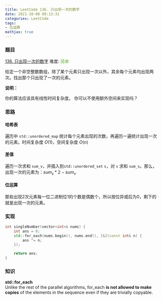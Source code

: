 ```yaml
---
title: LeetCode 136. 只出现一次的数字
date: 2021-10-08 09:13:31
categories: LeetCode
tags:
- 位运算
mathjax: true
---
```


### 题目
[136. 只出现一次的数字](https://leetcode-cn.com/problems/single-number/)
难度: <span style="color: rgba(90, 183, 38, 1);">简单</span>

给定一个非空整数数组，除了某个元素只出现一次以外，其余每个元素均出现两次。找出那个只出现了一次的元素。

<!-- more -->
**说明：**

你的算法应该具有线性时间复杂度。 你可以不使用额外空间来实现吗？

### 思路
#### 哈希表
遍历中 `std::unordered_map` 统计每个元素出现的次数，再遍历一遍统计出现一次的元素。时间复杂度 $O(1)$，空间复杂度 $O(n)$

#### 差值
遍历一次求和 `sum_v`，并插入到`std::unordered_set` `s`，对 `s` 求和 `sum_s`。那么，出现一次的元素为：$sum_s*2-sum_v$

#### 位运算
那些出现2次元素每一位二进制位1的个数是偶数个，所以按位异或后为0，剩下的就是出现一次的元素。

### 实现
``` cpp
int singleNumber(vector<int>& nums) {
    int ans = 0;
    std::for_each(nums.begin(), nums.end(), [&](const int& n) {
        ans ^= n;
    });

    return ans;
}
```

### 知识
**std::for_each**  
Unlike the rest of the parallel algorithms, for_each **is not allowed to make copies** of the elements in the sequence even if they are trivially copyable.
